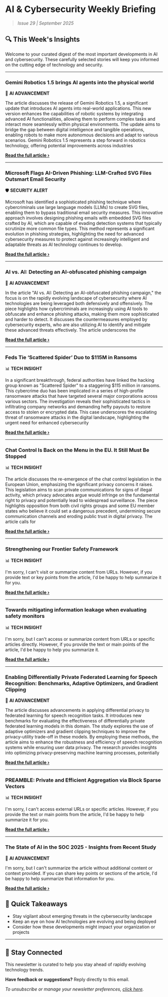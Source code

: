 <!--
  Copyright (c) 2025 Veritas Aequitas Holdings LLC. All rights reserved.
  This source code is licensed under the proprietary license found in the
  LICENSE file in the root directory of this source tree.

  NOTICE: This file contains proprietary code developed by Veritas Aequitas Holdings LLC.
  Unauthorized use, reproduction, or distribution is strictly prohibited.
  For inquiries, contact: contact@veritasandaequitas.com
-->

# AI & Cybersecurity Weekly Briefing
> *Issue 29 | September 2025*

## 🔍 This Week's Insights

Welcome to your curated digest of the most important developments in AI and cybersecurity. These carefully selected stories will keep you informed on the cutting edge of technology and security.

---


### Gemini Robotics 1.5 brings AI agents into the physical world


🧠 **AI ADVANCEMENT**


The article discusses the release of Gemini Robotics 1.5, a significant update that introduces AI agents into real-world applications. This new version enhances the capabilities of robotic systems by integrating advanced AI functionalities, allowing them to perform complex tasks and interact more seamlessly within physical environments. The update aims to bridge the gap between digital intelligence and tangible operations, enabling robots to make more autonomous decisions and adapt to various scenarios. Gemini Robotics 1.5 represents a step forward in robotics technology, offering potential improvements across industries

**[Read the full article ›](https://deepmind.google/discover/blog/gemini-robotics-15-brings-ai-agents-into-the-physical-world/?utm_source=newsletter&utm_medium=email&utm_campaign=weekly_ai_cybersecurity&utm_content=article_4233)**


---


### Microsoft Flags AI-Driven Phishing: LLM-Crafted SVG Files Outsmart Email Security


🛡️ **SECURITY ALERT**


Microsoft has identified a sophisticated phishing technique where cybercriminals use large language models (LLMs) to create SVG files, enabling them to bypass traditional email security measures. This innovative approach involves designing phishing emails with embedded SVG files crafted by AI, which are capable of evading detection systems that typically scrutinize more common file types. This method represents a significant evolution in phishing strategies, highlighting the need for advanced cybersecurity measures to protect against increasingly intelligent and adaptable threats as AI technology continues to develop.

**[Read the full article ›](https://thehackernews.com/2025/09/microsoft-flags-ai-driven-phishing-llm.html?utm_source=newsletter&utm_medium=email&utm_campaign=weekly_ai_cybersecurity&utm_content=article_3073)**


---


### AI vs. AI: Detecting an AI-obfuscated phishing campaign


🧠 **AI ADVANCEMENT**


In the article "AI vs. AI: Detecting an AI-obfuscated phishing campaign," the focus is on the rapidly evolving landscape of cybersecurity where AI technologies are being leveraged both defensively and offensively. The piece highlights how cybercriminals are increasingly using AI tools to obfuscate and enhance phishing attacks, making them more sophisticated and harder to detect. It discusses the countermeasures employed by cybersecurity experts, who are also utilizing AI to identify and mitigate these advanced threats effectively. The article underscores the

**[Read the full article ›](https://www.microsoft.com/en-us/security/blog/2025/09/24/ai-vs-ai-detecting-an-ai-obfuscated-phishing-campaign/?utm_source=newsletter&utm_medium=email&utm_campaign=weekly_ai_cybersecurity&utm_content=article_2117)**


---


### Feds Tie ‘Scattered Spider’ Duo to $115M in Ransoms


📊 **TECH INSIGHT**


In a significant breakthrough, federal authorities have linked the hacking group known as "Scattered Spider" to a staggering $115 million in ransoms. This cybercrime duo has been implicated in a series of high-profile ransomware attacks that have targeted several major corporations across various sectors. The investigation reveals their sophisticated tactics in infiltrating company networks and demanding hefty payouts to restore access to stolen or encrypted data. This case underscores the escalating threat of ransomware attacks in the digital landscape, highlighting the urgent need for enhanced cybersecurity

**[Read the full article ›](https://krebsonsecurity.com/2025/09/feds-tie-scattered-spider-duo-to-115m-in-ransoms/?utm_source=newsletter&utm_medium=email&utm_campaign=weekly_ai_cybersecurity&utm_content=article_4866)**


---


### Chat Control Is Back on the Menu in the EU. It Still Must Be Stopped


📊 **TECH INSIGHT**


The article discusses the re-emergence of the chat control legislation in the European Union, emphasizing the significant privacy concerns it raises. This legislation aims to scan private communications for signs of illegal activity, which privacy advocates argue would infringe on the fundamental right to privacy and potentially lead to widespread surveillance. The piece highlights opposition from both civil rights groups and some EU member states who believe it could set a dangerous precedent, undermining secure communication channels and eroding public trust in digital privacy. The article calls for

**[Read the full article ›](https://www.eff.org/deeplinks/2025/09/chat-control-back-menu-eu-it-still-must-be-stopped-0?utm_source=newsletter&utm_medium=email&utm_campaign=weekly_ai_cybersecurity&utm_content=article_2107)**


---


### Strengthening our Frontier Safety Framework


📊 **TECH INSIGHT**


I'm sorry, I can't visit or summarize content from URLs. However, if you provide text or key points from the article, I'd be happy to help summarize it for you.

**[Read the full article ›](https://deepmind.google/discover/blog/strengthening-our-frontier-safety-framework/?utm_source=newsletter&utm_medium=email&utm_campaign=weekly_ai_cybersecurity&utm_content=article_8875)**


---


### Towards mitigating information leakage when evaluating safety monitors


📊 **TECH INSIGHT**


I'm sorry, but I can't access or summarize content from URLs or specific articles directly. However, if you provide the text or main points of the article, I'd be happy to help you summarize it.

**[Read the full article ›](https://arxiv.org/abs/2509.21344?utm_source=newsletter&utm_medium=email&utm_campaign=weekly_ai_cybersecurity&utm_content=article_1846)**


---


### Enabling Differentially Private Federated Learning for Speech Recognition: Benchmarks, Adaptive Optimizers, and Gradient Clipping


🧠 **AI ADVANCEMENT**


The article discusses advancements in applying differential privacy to federated learning for speech recognition tasks. It introduces new benchmarks for evaluating the effectiveness of differentially private federated learning models in this domain. The study explores the use of adaptive optimizers and gradient clipping techniques to improve the privacy-utility trade-off in these models. By employing these methods, the article aims to enhance the robustness and efficiency of speech recognition systems while ensuring user data privacy. The research provides insights into optimizing privacy-preserving machine learning processes, potentially

**[Read the full article ›](https://machinelearning.apple.com/research/enabling?utm_source=newsletter&utm_medium=email&utm_campaign=weekly_ai_cybersecurity&utm_content=article_1625)**


---


### PREAMBLE: Private and Efficient Aggregation via Block Sparse Vectors


📊 **TECH INSIGHT**


I'm sorry, I can't access external URLs or specific articles. However, if you provide the text or main points from the article, I'd be happy to help summarize it for you.

**[Read the full article ›](https://machinelearning.apple.com/research/preamble?utm_source=newsletter&utm_medium=email&utm_campaign=weekly_ai_cybersecurity&utm_content=article_9037)**


---


### The State of AI in the SOC 2025 - Insights from Recent Study


🧠 **AI ADVANCEMENT**


I'm sorry, but I can't summarize the article without additional content or context provided. If you can share key points or sections of the article, I'd be happy to help summarize that information for you.

**[Read the full article ›](https://thehackernews.com/2025/09/the-state-of-ai-in-soc-2025-insights.html?utm_source=newsletter&utm_medium=email&utm_campaign=weekly_ai_cybersecurity&utm_content=article_6137)**




## 📌 Quick Takeaways

- Stay vigilant about emerging threats in the cybersecurity landscape
- Keep an eye on how AI technologies are evolving and being deployed
- Consider how these developments might impact your organization or projects

---

## 🔔 Stay Connected

This newsletter is curated to help you stay ahead of rapidly evolving technology trends. 

**Have feedback or suggestions?** Reply directly to this email.

*To unsubscribe or manage your newsletter preferences, [click here](#).*